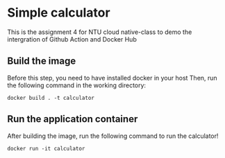 # Simple calculator
This is the assignment 4 for NTU cloud native-class to demo the intergration of Github Action and Docker Hub

## Build the image
Before this step, you need to have installed docker in your host
Then, run the following command in the working directory:
```
docker build . -t calculator
```

## Run the application container
After building the image, run the following command to run the calculator!
```
docker run -it calculator
```